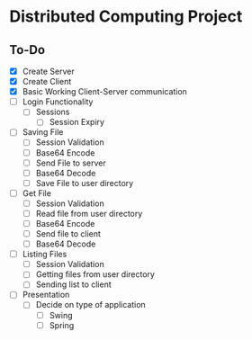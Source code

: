 # Distributed Computing Project

## To-Do

- [x] Create Server
- [x] Create Client
- [x] Basic Working Client-Server communication
- [ ] Login Functionality
    - [ ] Sessions
        - [ ] Session Expiry
- [ ] Saving File
    - [ ] Session Validation
    - [ ] Base64 Encode
    - [ ] Send File to server
    - [ ] Base64 Decode
    - [ ] Save File to user directory
- [ ] Get File
    - [ ] Session Validation
    - [ ] Read file from user directory
    - [ ] Base64 Encode
    - [ ] Send file to client
    - [ ]  Base64 Decode
- [ ] Listing Files
    - [ ] Session Validation
    - [ ] Getting files from user directory
    - [ ] Sending list to client
- [ ] Presentation
    - [ ] Decide on type of application
        - [ ] Swing
        - [ ] Spring 